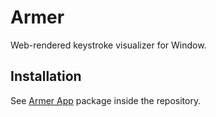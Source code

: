 # Armer

Web-rendered keystroke visualizer for Window.

## Installation

See [Armer App](https://github.com/ncor/armer/tree/stable/packages/app) package inside the repository.
